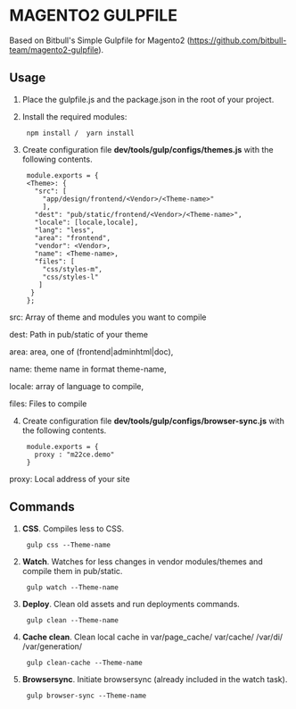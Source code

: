 # MAGENTO2 GULPFILE #

Based on Bitbull's Simple Gulpfile for Magento2 (https://github.com/bitbull-team/magento2-gulpfile).

Usage
-----

1. Place the gulpfile.js and the package.json in the root of your project.

2. Install the required modules:

        npm install /  yarn install  


3. Create configuration file **dev/tools/gulp/configs/themes.js** with the following contents.

        module.exports = {
        <Theme>: {
          "src": [
            "app/design/frontend/<Vendor>/<Theme-name>"
            ],
          "dest": "pub/static/frontend/<Vendor>/<Theme-name>",
          "locale": [locale,locale],
          "lang": "less",
          "area": "frontend",
          "vendor": <Vendor>,
          "name": <Theme-name>,
          "files": [
            "css/styles-m",
            "css/styles-l"
           ]
         }
        };

src:  Array of theme and modules you want to compile

dest: Path in pub/static of your theme

area: area, one of (frontend|adminhtml|doc),

name: theme name in format theme-name,

locale: array of language to compile,

files: Files to compile
        
4. Create configuration file **dev/tools/gulp/configs/browser-sync.js** with the following contents.

        module.exports = {
          proxy : "m22ce.demo"
        }

proxy: Local address of your site


Commands
--------
 
1. **CSS**. Compiles less to CSS.       
        
        gulp css --Theme-name

1. **Watch**. Watches for less changes in vendor modules/themes and compile them in pub/static.       
        
        gulp watch --Theme-name
        
1. **Deploy**. Clean old assets and run deployments commands.    
        
        gulp clean --Theme-name

1. **Cache clean**. Clean local cache in var/page_cache/ var/cache/ /var/di/ /var/generation/
        
        gulp clean-cache --Theme-name

1. **Browsersync**. Initiate browsersync (already included in the watch task).   
        
        gulp browser-sync --Theme-name

